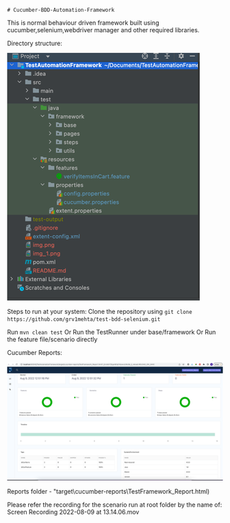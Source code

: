     # Cucumber-BDD-Automation-Framework

This is normal behaviour driven framework built using cucumber,selenium,webdriver manager and other required libraries.

Directory structure:

![img_2.png](img_2.png)


Steps to run at your system:
Clone the repository using `git clone https://github.com/grv1mehta/test-bdd-selenium.git`

Run `mvn clean test`
Or
Run the TestRunner under base/framework
Or 
Run the feature file/scenario directly

Cucumber Reports:

![img_1.png](img_1.png)

Reports folder - "target\cucumber-reports\TestFramework_Report.html)

Please refer the recording for the scenario run at root folder by the name of: Screen Recording 2022-08-09 at 13.14.06.mov